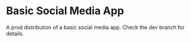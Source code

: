 # Basic Social Media App
A prod distribution of a basic social media app. Check the dev branch for details.
